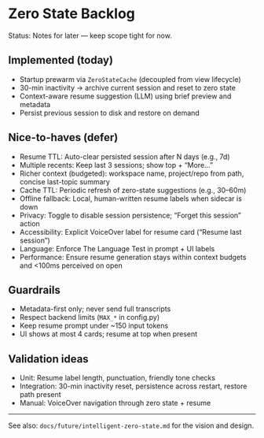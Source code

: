 # Zero State Backlog

Status: Notes for later — keep scope tight for now.

## Implemented (today)

- Startup prewarm via `ZeroStateCache` (decoupled from view lifecycle)
- 30-min inactivity → archive current session and reset to zero state
- Context-aware resume suggestion (LLM) using brief preview and metadata
- Persist previous session to disk and restore on demand

## Nice-to-haves (defer)

- Resume TTL: Auto-clear persisted session after N days (e.g., 7d)
- Multiple recents: Keep last 3 sessions; show top + “More…”
- Richer context (budgeted): workspace name, project/repo from path, concise last-topic summary
- Cache TTL: Periodic refresh of zero-state suggestions (e.g., 30–60m)
- Offline fallback: Local, human-written resume labels when sidecar is down
- Privacy: Toggle to disable session persistence; “Forget this session” action
- Accessibility: Explicit VoiceOver label for resume card (“Resume last session”)
- Language: Enforce The Language Test in prompt + UI labels
- Performance: Ensure resume generation stays within context budgets and <100ms perceived on open

## Guardrails

- Metadata-first only; never send full transcripts
- Respect backend limits (`MAX_*` in config.py)
- Keep resume prompt under ~150 input tokens
- UI shows at most 4 cards; resume at top when present

## Validation ideas

- Unit: Resume label length, punctuation, friendly tone checks
- Integration: 30-min inactivity reset, persistence across restart, restore path present
- Manual: VoiceOver navigation through zero state + resume

---

See also: `docs/future/intelligent-zero-state.md` for the vision and design.
